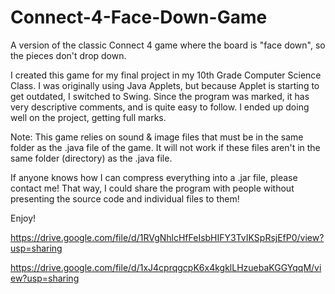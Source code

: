 # Connect-4-Face-Down-Game
A version of the classic Connect 4 game where the board is "face down", so the pieces don't drop down.

I created this game for my final project in my 10th Grade Computer Science Class. I was originally using Java Applets,
but because Applet is starting to get outdated, I switched to Swing. Since the program was marked, it has very descriptive
comments, and is quite easy to follow. I ended up doing well on the project, getting full marks.

Note: This game relies on sound & image files that must be in the same folder as the .java file of the game.
      It will not work if these files aren't in the same folder (directory) as the .java file.
      
If anyone knows how I can compress everything into a .jar file, please contact me! That way, I could share the program with people without 
presenting the source code and individual files to them!

Enjoy!

https://drive.google.com/file/d/1RVgNhlcHfFeIsbHIFY3TvIKSpRsjEfP0/view?usp=sharing

https://drive.google.com/file/d/1xJ4cprqgcpK6x4kgklLHzuebaKGGYqqM/view?usp=sharing
